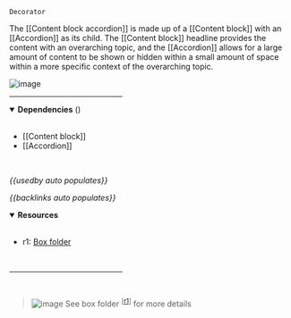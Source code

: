 `Decorator` <!-- category start --><!-- category end -->

The [[Content block accordion]] is made up of a [[Content block]] with an
[[Accordion]] as its child. The [[Content block]] headline provides the content
with an overarching topic, and the [[Accordion]] allows for a large amount of
content to be shown or hidden within a small amount of space within a more
specific context of the overarching topic.

![image](https://user-images.githubusercontent.com/3793636/119144701-8a727f00-ba0e-11eb-8991-c12a7f182215.png)

<hr width="40%" />

<!-- toc start open="true" depthStart="3" depthEnd="5" --><!-- toc end -->

<details open="true">
  <summary><strong>Dependencies</strong> (<!-- dependencyCount start --><!-- dependencyCount end -->)</summary><br />

- [[Content block]]
- [[Accordion]]

<br />
</details>

<!-- usedby start open="true" -->

_{{usedby auto populates}}_

<!-- usedby end -->

<!-- backlinks start open="true" -->

_{{backlinks auto populates}}_

<!-- backlinks end -->

<a name="resources"></a>

<details open="true">
  <summary><strong>Resources</strong></summary><br />

- r1: [Box folder](https://ibm.ent.box.com/folder/119674330757)

<br />
</details>

<hr width="40%" />

<br />

> ![image](https://user-images.githubusercontent.com/3793636/117873919-f6faba80-b265-11eb-81a5-039bdcd822e8.png)
> See box folder <sup>[[r1](#resources)]</sup> for more details
